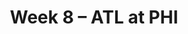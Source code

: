 ---
layout: game
title: Week 8 – ATL at PHI
season: 2008
game_id: 2008_08_ATL_PHI
away_team: ATL
home_team: PHI
---